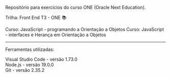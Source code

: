 Repositório para exercícios do curso ONE (Oracle Next Education).


Trilha: Front End T3 - ONE &#128218;

Curso: JavaScript - programando a Orientação a Objetos
Curso: JavaScript - interfaces e Herança em Orientação a Objetos

______________________________________________________________
Ferramentas utilizadas:

Visual Studio Code - versão 1.73.0<br>
Node.js - versão 19.0.0<br>
Git - versão 2.35.2
